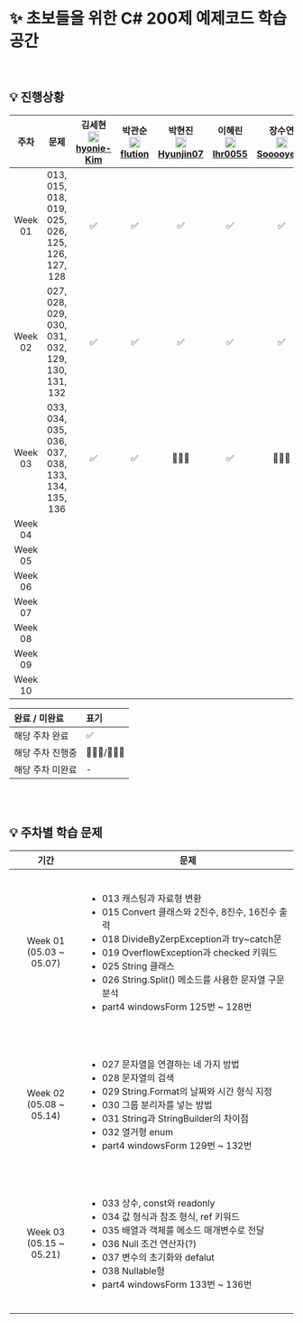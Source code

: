 #  ✨ 초보들을 위한 C# 200제 예제코드 학습 공간

<br>

## 💡 진행상황

|      주차      | 문제 | 김세현<br><img src="https://cdn-icons-png.flaticon.com/256/25/25231.png" width=20><br>[hyonie-Kim](https://github.com/hyonie-Kim) | 박관순<br><img src="https://cdn-icons-png.flaticon.com/256/25/25231.png" width=20>[flution](https://github.com/flution) | 박현진<br><img src="https://cdn-icons-png.flaticon.com/256/25/25231.png" width=20>[Hyunjin07](https://github.com/Hyunjin07) | 이혜린<br><img src="https://cdn-icons-png.flaticon.com/256/25/25231.png" width=20>[lhr0055](https://github.com/lhr0055) | 장수연<br><img src="https://cdn-icons-png.flaticon.com/256/25/25231.png" width=20>[Sooooyeon](https://github.com/Sooooyeon) | 홍지민<br><img src="https://cdn-icons-png.flaticon.com/256/25/25231.png" width=20>[jiiminhong](https://github.com/jiiminhong) | 김태훈<br><img src="https://cdn-icons-png.flaticon.com/256/25/25231.png" width=20>[thk8lue](https://github.com/thk8lue) |
| :----------: | :----------: | :----------: | :----------: | :----------: | :----------: | :----------: | :----------: | :----------: |
| Week 01</br> |  013, 015, 018, 019, 025, 026, 125, 126, 127, 128 | ✅ | ✅ | ✅ | ✅ | ✅ | ✅  | -
| Week 02</br> | 027, 028, 029, 030, 031, 032, 129, 130, 131, 132 | ✅ | ✅ | ✅ | ✅ | ✅ | ✅  | ✅
| Week 03</br> | 033, 034, 035, 036, 037, 038, 133, 134, 135, 136  | ✅ | ✅ | 🏃🏻‍♀️ | ✅ | 🏃🏻‍♀️ | ✅ |🏃🏻‍♂️ |   
| Week 04</br> |  |  |  |  |  |  |  |   
| Week 05</br> |  |  |  |  |  |  |  |   
| Week 06</br> |  |  |  |  |  |  |  |   
| Week 07</br> |  |  |  |  |  |  |  |   
| Week 08</br> |  |  |  |  |  |  |  |   
| Week 09</br> |  |  |  |  |  |  |  |   
| Week 10</br> |  |  |  |  |  |  |  |   

|       완료 / 미완료        | 표기 |
| :--------------------- | :--- |
| 해당 주차 완료     | ✅ |
| 해당 주차 진행중     | 🏃🏻‍♀️/🏃🏻‍♂️ |
| 해당 주차 미완료    | - |


<br>
<br>

## 💡 주차별 학습 문제
|        기간         |     문제    |
| :--------------: | :---------: |
| Week 01</br>(05.03 ~ 05.07) | <ul align=left><br><li>013 캐스팅과 자료형 변환</li><li>015 Convert 클래스와 2진수, 8진수, 16진수 출력</li><li>018 DivideByZerpException과 try~catch문</li><li>019 OverflowException과 checked 키워드</li><li>025 String 클래스</li><li>026 String.Split() 메소드를 사용한 문자열 구문 분석</li><li>part4 windowsForm 125번 ~ 128번</li><br></ul>| 
| Week 02</br>(05.08 ~ 05.14) | <ul align=left><br><li>027 문자열을 연결하는 네 가지 방법</li><li>028 문자열의 검색</li><li>029 String.Format의 날짜와 시간 형식 지정</li><li>030 그룹 분리자를 넣는 방법</li><li>031 String과 StringBuilder의 차이점</li><li>032 열거형 enum</li><li>part4 windowsForm 129번 ~ 132번</li><br></ul>| 
| Week 03</br>(05.15 ~ 05.21) | <ul align=left><br><li>033 상수, const와 readonly</li><li>034 값 형식과 참조 형식, ref 키워드</li><li>035 배열과 객체를 메소드 매개변수로 전달</li><li>036 Null 조건 연산자(?)</li><li>037 변수의 초기화와 defalut</li><li>038 Nullable형</li><li>part4 windowsForm 133번 ~ 136번</li><br></ul>|
